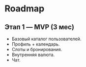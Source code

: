 # Roadmap

## Этап 1 — MVP (3 мес)
- Базовый каталог пользователей.
- Профиль + календарь.
- Слоты и бронирования.
- Внутренняя валюта.
- Чат.
